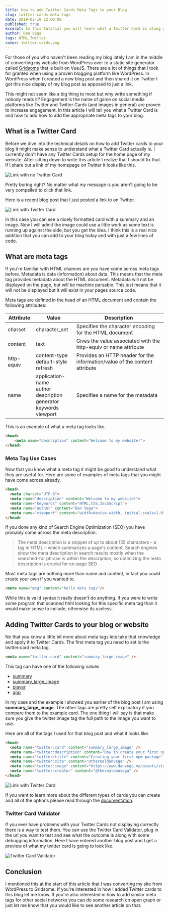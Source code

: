 ```yaml
---
title: How to add Twitter Cards Meta Tags to your Blog
slug: twitter-cards-meta-tags
date: 2019-02-18 22:00:00
published: true
excerpt: In this tutorial you will learn what a Twitter Card is along with step by step instructions how to add them to your blog and validate that they are working.
author: Dan Vega
tags: HTML,Twitter
cover: twitter-cards.png 
---
```


For those of you who haven't been reading my blog lately I am in the middle of converting my website from WordPress over to a static site generator called [Gridsome](https://gridsome.org/) that is built on VueJS. There are a lot of things that I took for granted when using a proven blogging platform like WordPress. In WordPress when I created a new blog post and then shared it on Twitter I got this nice display of my blog post as apposed to just a link. 

This might not seem like a big thing to most but why write something if nobody reads it? Engagement is the name of game on social media platforms like Twitter and Twitter Cards (and images in general) are proven to increase engagement. In this article I will tell you what a Twitter Card is and how to add how to add the appropriate meta tags to your blog.

## What is a Twitter Card

Before we dive into the technical details on how to add Twitter cards to your blog it might make sense to understand what a Twitter Card actually is. I currently don't have any Twitter Cards setup for the home page of my website. After sitting down to write this article I realize that I should fix that. If I share out a link of my homepage on Twitter it looks like this.

![Link with no Twitter Card](./twitter-link-no-card.png)

Pretty boring right? No matter what my message is you aren't going to be very compelled to click that link. 

Here is a recent blog post that I just posted a link to on Twitter. 

![Link with Twitter Card](./twitter-link-with-card.png)

In this case you can see a nicely formatted card with a summary and an image. Now I will admit the image could use a little work as some text is running up against the side, but you get the idea. I think this is a real nice addition that you can add to your blog today and with just a few lines of code. 

## What are meta tags

If you're familiar with HTML chances are you have come across meta tags before. Metadata is data (information) about data. This means that the meta tag provides metadata about the HTML document. Metadata will not be displayed on the page, but will be machine parsable. This just means that it will not be displayed but it will exist in your pages source code.

Meta tags are defined in the head of an HTML document and contain the following attributes: 

| Attribute  | Value  |  Description |
|---|---|---|
| charset  | character_set  | Specifies the character encoding for the HTML document  |
| content  |  text          | Gives the value associated with the http-equiv or name attribute  |
| http-equiv  | content-type<br/>default-style<br/>refresh  | Provides an HTTP header for the information/value of the content attribute  |
| name | application-name<br/>author<br/>description<br/>generator<br/>keywords<br/>viewport | Specifies a name for the metadata | 

This is an example of what a meta tag looks like.

```html
<head>
    <meta name="description" content="Welcome to my website!">
</head>
```

### Meta Tag Use Cases

Now that you know what a meta tag it might be good to understand what they are useful for. Here are some of examples of meta tags that you might have come across already. 

```html
<head>
  <meta charset="UTF-8">
  <meta name="description" content="Welcome to my website!">
  <meta name="keywords" content="HTML,CSS,JavaScript">
  <meta name="author" content="Dan Vega">
  <meta name="viewport" content="width=device-width, initial-scale=1.0">
</head>
```

If you done any kind of Search Engine Optimization (SEO) you have probably come across the meta description.

> The meta description is a snippet of up to about 155 characters – a tag in HTML – which summarizes a page's content. Search engines show the meta description in search results mostly when the searched-for phrase is within the description, so optimizing the meta description is crucial for on-page SEO .

Most meta tags are nothing more than name and content, in fact you could create your own if you wanted to.


```html
<meta name="msg" content="hello meta tags"/>
```

While this is valid syntax it really doesn't do anything. If you were to write some program that scanned html looking for this specific meta tag than it would make sense to include, otherwise its useless. 

## Adding Twitter Cards to your blog or website

No that you know a little bit more about meta tags lets take that knowledge and apply it to Twitter Cards. The first meta tag you need to set is the twitter:card meta tag.

```html
<meta name="twitter:card" content="summary_large_image" />
```

This tag can have one of the following values

* [summary](https://developer.twitter.com/en/docs/tweets/optimize-with-cards/overview/summary)
* [summary_large_image](https://developer.twitter.com/en/docs/tweets/optimize-with-cards/overview/summary)
* [player](https://developer.twitter.com/en/docs/tweets/optimize-with-cards/overview/player-card)
* [app](https://developer.twitter.com/en/docs/tweets/optimize-with-cards/overview/app-card)

In my case and the example I showed you earlier of the blog post I am using **summary_large_image**. The other tags are pretty self explinatory if you compare them to the example card. The one thing I will say is that make sure you give the twitter:image tag the full path to the image you want to use. 

Here are all of the tags I used for that blog post and what it looks like.


``` html
<head>
  <meta name="twitter:card" content="summary_large_image" />
  <meta name="twitter:description" content="How to create your first npm package and publish it." />
  <meta name="twitter:title" content="Creating your first npm package" />
  <meta name="twitter:site" content="@therealdanvega" />
  <meta name="twitter:image" content="https://www.danvega.me/assets/static/npm_cover.bd64798.eced3da.png" />
  <meta name="twitter:creator" content="@therealdanvega" />
</head>
```


![Link with Twitter Card](./twitter-link-with-card.png)

If you want to learn more about the different types of cards you can create and all of the options please read through the [documentation](https://developer.twitter.com/en/docs/tweets/optimize-with-cards/overview/abouts-cards).

### Twitter Card Validator

If you ever have problems with your Twitter Cards not displaying correctly there is a way to test them. You can use the Twitter Card Validator, plug in the url you want to test and see what the outcome is along with some debugging information. Here I have entered another blog post and I get a preview of what my twitter card is going to look like.

![Twitter Card Validator](twitter-card-validator.png)

## Conclusion 

I mentioned this at the start of this article that I was converting my site from WordPress to Gridsome. If you're interested in how I added Twitter cards to this blog let me know. If you're also interested in how to add similar meta tags for other social networks you can do some research on open graph or just let me know that you would like to see another article on that. 

